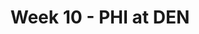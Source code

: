 ---
layout: game
title: Week 10 - PHI at DEN
season: 2021
game_id: 2021_10_PHI_DEN
away_team: PHI
home_team: DEN
---